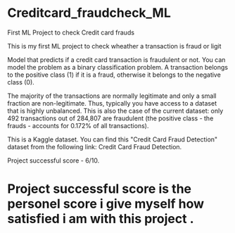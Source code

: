 # Creditcard_fraudcheck_ML
First ML Project to check Credit card frauds

This is my first ML project to check wheather a transaction is fraud or ligit 


Model that predicts if a credit card transaction is fraudulent or not.
You can model the problem as a binary classification problem. A transaction belongs to the positive class (1) if it is a fraud,
otherwise it belongs to the negative class (0).

The majority of the transactions are normally legitimate and only a small fraction are non-legitimate. Thus, typically you have access to a dataset that is highly unbalanced.
This is also the case of the current dataset: only 492 transactions out of 284,807 are fraudulent (the positive class - the frauds - accounts for 0.172% of all transactions).

This is a Kaggle dataset. You can find this "Credit Card Fraud Detection" dataset from the following link: Credit Card Fraud Detection.

Project successful score - 6/10.

# Project successful score is the personel score i give myself how satisfied i am with this project .

